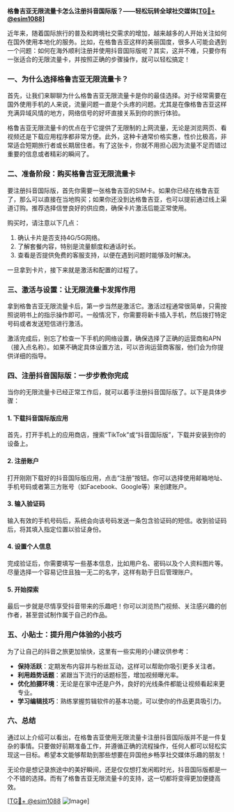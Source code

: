 **格鲁吉亚无限流量卡怎么注册抖音国际版？——轻松玩转全球社交媒体[[TG💪+ @esim1088](https://t.me/s/esim1088)]**

近年来，随着国际旅行的普及和跨境社交需求的增加，越来越多的人开始关注如何在国外使用本地化的服务。比如，在格鲁吉亚这样的美丽国度，很多人可能会遇到一个问题：如何在海外顺利注册并使用抖音国际版呢？其实，这并不难，只要你有一张适合的无限流量卡，并按照正确的步骤操作，就可以轻松搞定！

### 一、为什么选择格鲁吉亚无限流量卡？

首先，让我们来聊聊为什么格鲁吉亚无限流量卡是你的最佳选择。对于经常需要在国外使用手机的人来说，流量问题一直是个头疼的问题。尤其是在像格鲁吉亚这样充满异域风情的地方，网络信号的好坏直接关系到你的旅行体验。

格鲁吉亚无限流量卡的优点在于它提供了无限制的上网流量，无论是浏览网页、看视频还是下载应用程序都非常方便。此外，这种卡通常价格实惠，性价比极高，非常适合短期旅行者或长期居住者。有了这张卡，你就不用担心因为流量不足而错过重要的信息或者精彩的瞬间了。

### 二、准备阶段：购买格鲁吉亚无限流量卡

要注册抖音国际版，首先你需要一张格鲁吉亚的SIM卡。如果你已经在格鲁吉亚了，那么可以直接在当地购买；如果你还没到达格鲁吉亚，也可以提前通过线上渠道订购。推荐选择信誉良好的供应商，确保卡片激活后能正常使用。

购买时，请注意以下几点：
1. 确认卡片是否支持4G/5G网络。
2. 了解套餐内容，特别是流量额度和通话时长。
3. 查看是否提供免费的客服支持，以便在遇到问题时能够及时解决。

一旦拿到卡片，接下来就是激活和配置的过程了。

### 三、激活与设置：让无限流量卡发挥作用

拿到格鲁吉亚无限流量卡后，第一步当然是激活它。激活过程通常很简单，只需按照说明书上的指示操作即可。一般情况下，你需要将新卡插入手机，然后拨打特定号码或者发送短信进行激活。

激活完成后，别忘了检查一下手机的网络设置，确保选择了正确的运营商和APN（接入点名称）。如果不确定具体设置方法，可以咨询运营商客服，他们会为你提供详细的指导。

### 四、注册抖音国际版：一步步教你完成

当你的无限流量卡已经正常工作后，就可以着手注册抖音国际版了。以下是具体步骤：

#### 1. 下载抖音国际版应用
首先，打开手机上的应用商店，搜索“TikTok”或“抖音国际版”，下载并安装到你的设备上。

#### 2. 注册账户
打开刚刚下载好的抖音国际版应用，点击“注册”按钮。你可以选择使用邮箱地址、手机号码或者第三方账号（如Facebook、Google等）来创建账户。

#### 3. 输入验证码
输入有效的手机号码后，系统会向该号码发送一条包含验证码的短信。收到验证码后，将其填入指定位置以验证身份。

#### 4. 设置个人信息
完成验证后，你需要填写一些基本信息，比如用户名、密码以及个人资料图片等。尽量选择一个容易记住且独一无二的名字，这样有助于日后管理账户。

#### 5. 开始探索
最后一步就是尽情享受抖音带来的乐趣吧！你可以浏览热门视频、关注感兴趣的创作者，甚至尝试制作属于自己的作品。

### 五、小贴士：提升用户体验的小技巧

为了让自己的抖音之旅更加愉快，这里有一些实用的小建议供参考：

- **保持活跃**：定期发布内容并与粉丝互动，这样可以帮助你吸引更多关注者。
- **利用趋势话题**：紧跟当下流行的话题标签，增加视频曝光率。
- **优化拍摄环境**：无论是在家中还是户外，良好的光线条件都能让视频看起来更专业。
- **学习编辑技巧**：熟练掌握剪辑软件的基本功能，可以使你的作品更具吸引力。

### 六、总结

通过以上介绍可以看出，在格鲁吉亚使用无限流量卡注册抖音国际版并不是一件复杂的事情。只要做好前期准备工作，并遵循正确的流程操作，任何人都可以轻松实现这一目标。希望本文能够帮助到那些想要在异国他乡畅享社交媒体乐趣的朋友！

无论你是想记录旅途中的美好瞬间，还是仅仅想打发闲暇时光，抖音国际版都是一个不错的选择。而有了格鲁吉亚无限流量卡的支持，这一切都将变得更加便捷高效。

[[TG💪+ @esim1088](https://t.me/s/esim1088) ![Image](https://i.postimg.cc/4NQfJmqS/Snipaste-2025-05-13-00-14-12.png)]